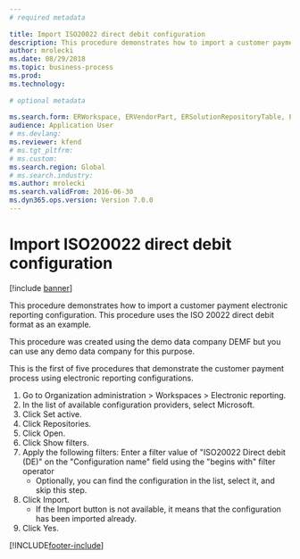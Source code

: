 ```yaml
--- 
# required metadata 
 
title: Import ISO20022 direct debit configuration
description: This procedure demonstrates how to import a customer payment electronic reporting configuration. 
author: mrolecki
ms.date: 08/29/2018
ms.topic: business-process 
ms.prod:  
ms.technology:  
 
# optional metadata 
 
ms.search.form: ERWorkspace, ERVendorPart, ERSolutionRepositoryTable, ERSolutionImport   
audience: Application User 
# ms.devlang:  
ms.reviewer: kfend
# ms.tgt_pltfrm:  
# ms.custom:  
ms.search.region: Global
# ms.search.industry: 
ms.author: mrolecki
ms.search.validFrom: 2016-06-30 
ms.dyn365.ops.version: Version 7.0.0 
---
```

# Import ISO20022 direct debit configuration

[!include [banner](../../includes/banner.md)]

This procedure demonstrates how to import a customer payment electronic reporting configuration. This procedure uses the ISO 20022 direct debit format as an example. 



This procedure was created using the demo data company DEMF but you can use any demo data company for this purpose.



This is the first of five procedures that demonstrate the customer payment process using electronic reporting configurations.

1. Go to Organization administration > Workspaces > Electronic reporting.
2. In the list of available configuration providers, select Microsoft.
3. Click Set active.
4. Click Repositories.
5. Click Open.
6. Click Show filters.
7. Apply the following filters: Enter a filter value of "ISO20022 Direct debit (DE)" on the "Configuration name" field using the "begins with" filter operator
    * Optionally, you can find the configuration in the list, select it, and skip this step.  
8. Click Import.
    * If the Import button is not available, it means that the configuration has been imported already.  
9. Click Yes.



[!INCLUDE[footer-include](../../../includes/footer-banner.md)]